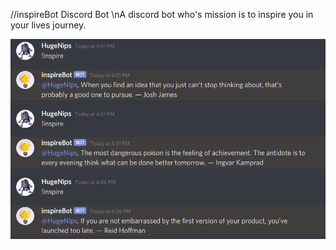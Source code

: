 //inspireBot Discord Bot
\nA discord bot who's mission is to inspire you in your lives journey.

![inspire bot screenshot](botdemo.png)
